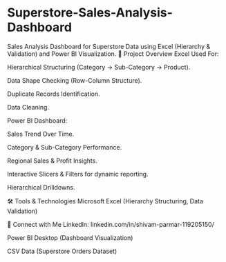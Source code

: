 # Superstore-Sales-Analysis-Dashboard
Sales Analysis Dashboard for Superstore Data using Excel (Hierarchy &amp; Validation) and Power BI Visualization.
📝 Project Overview
Excel Used For:

Hierarchical Structuring (Category → Sub-Category → Product).

Data Shape Checking (Row-Column Structure).

Duplicate Records Identification.

Data Cleaning.

Power BI Dashboard:

Sales Trend Over Time.

Category & Sub-Category Performance.

Regional Sales & Profit Insights.

Interactive Slicers & Filters for dynamic reporting.

Hierarchical Drilldowns.

🛠 Tools & Technologies
Microsoft Excel (Hierarchy Structuring, Data Validation)

🔗 Connect with Me
LinkedIn: linkedin.com/in/shivam-parmar-119205150/

Power BI Desktop (Dashboard Visualization)

CSV Data (Superstore Orders Dataset)
